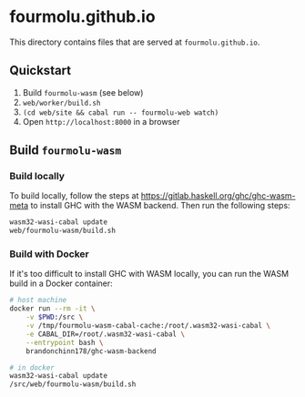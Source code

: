 # fourmolu.github.io

This directory contains files that are served at `fourmolu.github.io`.

## Quickstart

1. Build `fourmolu-wasm` (see below)
1. `web/worker/build.sh`
1. `(cd web/site && cabal run -- fourmolu-web watch)`
1. Open `http://localhost:8000` in a browser

## Build `fourmolu-wasm`

### Build locally

To build locally, follow the steps at https://gitlab.haskell.org/ghc/ghc-wasm-meta to install GHC with the WASM backend. Then run the following steps:

```bash
wasm32-wasi-cabal update
web/fourmolu-wasm/build.sh
```

### Build with Docker

If it's too difficult to install GHC with WASM locally, you can run the WASM build in a Docker container:

```bash
# host machine
docker run --rm -it \
    -v $PWD:/src \
    -v /tmp/fourmolu-wasm-cabal-cache:/root/.wasm32-wasi-cabal \
    -e CABAL_DIR=/root/.wasm32-wasi-cabal \
    --entrypoint bash \
    brandonchinn178/ghc-wasm-backend

# in docker
wasm32-wasi-cabal update
/src/web/fourmolu-wasm/build.sh
```

